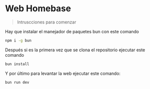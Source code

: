 # Web Homebase

> Intruscciones para comenzar

Hay que instalar el manejador de paquetes bun con este comando

```sh
npm i -g bun
```
Después si es la primera vez que se clona el repositorio ejecutar este comando

```sh
bun install
```

Y por último para levantar la web ejecutar este comando:

```sh
bun run dev
```
